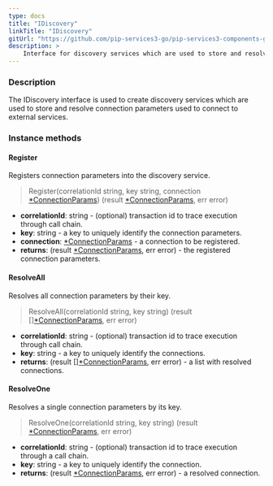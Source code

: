 ```yaml
---
type: docs
title: "IDiscovery"
linkTitle: "IDiscovery"
gitUrl: "https://github.com/pip-services3-go/pip-services3-components-go"
description: >
    Interface for discovery services which are used to store and resolve connection parameters to connect to external services.
---
```


### Description

The IDiscovery interface is used to create discovery services which are used to store and resolve connection parameters used to connect to external services.

### Instance methods

#### Register
Registers connection parameters into the discovery service.

> Register(correlationId string, key string, connection [*ConnectionParams](../connection_params)) (result [*ConnectionParams](../connection_params), err error)

- **correlationId**: string - (optional) transaction id to trace execution through call chain.
- **key**: string - a key to uniquely identify the connection parameters.
- **connection**: [*ConnectionParams](../connection_params) - a connection to be registered.
- **returns**: (result [*ConnectionParams](../connection_params), err error) - the registered connection parameters.


#### ResolveAll
Resolves all connection parameters by their key.

> ResolveAll(correlationId string, key string) (result [][*ConnectionParams](../connection_params), err error)

- **correlationId**: string - (optional) transaction id to trace execution through call chain.
- **key**: string - a key to uniquely identify the connections.
- **returns**: (result [][*ConnectionParams](../connection_params), err error) - a list with resolved connections.


#### ResolveOne
Resolves a single connection parameters by its key.

> ResolveOne(correlationId string, key string) (result [*ConnectionParams](../connection_params), err error)

- **correlationId**: string - (optional) transaction id to trace execution through a call chain.
- **key**: string - a key to uniquely identify the connection.
- **returns**: (result [*ConnectionParams](../connection_params), err error) - a resolved connection.
